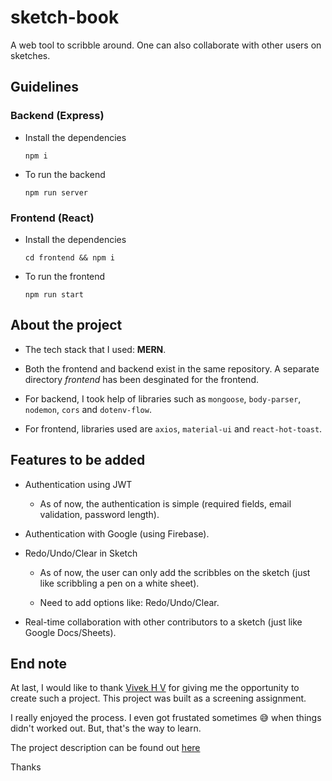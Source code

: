 # sketch-book

A web tool to scribble around. One can also collaborate with other users on sketches.

## Guidelines

### Backend (Express)

- Install the dependencies
  ```
  npm i
  ```
- To run the backend
  ```
  npm run server
  ```

### Frontend (React)

- Install the dependencies
  ```
  cd frontend && npm i
  ```
- To run the frontend
  ```
  npm run start
  ```

## About the project

- The tech stack that I used: **MERN**.

- Both the frontend and backend exist in the same repository. A separate directory _frontend_ has been desginated for the frontend.

- For backend, I took help of libraries such as `mongoose`, `body-parser`, `nodemon`, `cors` and `dotenv-flow`.

- For frontend, libraries used are `axios`, `material-ui` and `react-hot-toast`.

## Features to be added

- Authentication using JWT

  - As of now, the authentication is simple (required fields, email validation, password length).

- Authentication with Google (using Firebase).

- Redo/Undo/Clear in Sketch

  - As of now, the user can only add the scribbles on the sketch (just like scribbling a pen on a white sheet).

  - Need to add options like: Redo/Undo/Clear.

- Real-time collaboration with other contributors to a sketch (just like Google Docs/Sheets).

## End note

At last, I would like to thank [Vivek H V](https://www.linkedin.com/in/vivek-h-v/) for giving me the opportunity to create such a project. This project was built as a screening assignment.

I really enjoyed the process. I even got frustated sometimes :sweat_smile: when things didn't worked out. But, that's the way to learn.

The project description can be found out [here](https://naya-studio.notion.site/Full-Stack-Engineer-Task-274013fbb7cf4d0a8f8eab876b6d5ff0)

Thanks
